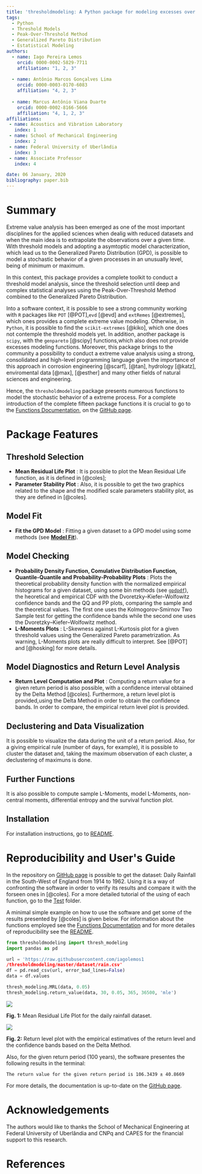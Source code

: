 ```yaml
---
title: 'thresholdmodeling: A Python package for modeling excesses over a threshold using the Peak-Over-Threshold Method and the Generalized Pareto Distribution'
tags:
  - Python
  - Threshold Models
  - Peak-Over-Threshold Method
  - Generalized Pareto Distribution
  - Estatistical Modeling
authors:
  - name: Iago Pereira Lemos
    orcid: 0000-0002-5829-7711
    affiliation: "1, 2, 3"
    
  - name: Antônio Marcos Gonçalves Lima
    orcid: 0000-0003-0170-6083
    affiliation: "4, 2, 3"
    
  - name: Marcus Antônio Viana Duarte
    orcid: 0000-0002-8166-5666
    affiliation: "4, 1, 2, 3"
affiliations:
 - name: Acoustics and Vibration Laboratory
   index: 1
 - name: School of Mechanical Engineering
   index: 2
 - name: Federal University of Uberlândia
   index: 3
 - name: Associate Professor
   index: 4

date: 06 January, 2020
bibliography: paper.bib
---
```


# Summary

Extreme value analysis has been emerged as one of the most important disciplines
for the applied sciences when dealig with reduced datasets and when the main idea is to
extrapolate the observations over a given time. With threshold models and adopting a asymtoptic model
characterization, which lead us to the Generalized Pareto Distribution (GPD), is possible to model 
a stochastic behavior of a given processes in an unusually level, being of minimum or maximum. 

In this context, this package provides a complete toolkit to conduct a threshold model analysis, since the threshold selection until deep and complex statistical analyses using the Peak-Over-Threshold Method combined to the Generalized Pareto Distribution.

Into a software context, it is possible to see a strong community working with ``R`` packages like ``POT`` [@POT],``evd`` [@evd] and ``extRemes`` [@extremes], which ones provides a complete extreme value modeling. 
Otherwise, in ``Python``, it is possible to find the ``scikit-extremes`` [@kiko], which one does not contemple the threshold models yet. In addition, another package is ``scipy``, with the ``genpareto`` [@scipy] functions,which also does not provide excesses modeling functions. Moreover, this package brings to the community a possibility to conduct a extreme value analysis using a strong, consolidated and high-level programming language given the importance of this approach in corrosion engineering [@scarf], [@tan], hydrology [@katz], enviromental data [@max], [@esther] and many other fields of natural sciences and engineering. 

Hence, the ``thresholdmodeling`` package presents numerous functions to model the stochastic behavior of a extreme process. For a complete introduction of the complete fifteen package functions it is crucial to go to the [Functions Documentation](https://github.com/iagolemos1/thresholdmodeling/blob/master/Functions%20Documentation.md), on the [GitHub page](https://github.com/iagolemos1/thresholdmodeling). 

# Package Features

## Threshold Selection
* **Mean Residual Life Plot** : It is possible to plot the Mean Residual Life function, as it is defined in [@coles];
* **Parameter Stability Plot** : Also, it is possible to get the two graphics related to the shape and the modified scale parameters stability plot, as they are defined in [@coles].

## Model Fit
* **Fit the GPD Model** : Fitting a given dataset to a GPD model using some methods (see [**Model Fit**](https://github.com/iagolemos1/thresholdmodeling/blob/master/Functions%20Documentation.md#model-fit)).

## Model Checking
* **Probability Density Function, Comulative Distribution Function, Quantile-Quantile and Probability-Probability Plots** : Plots the theoretical probability density function with the normalized empirical histograms for a given dataset, using some bin methods (see [``gpdpdf``](https://github.com/iagolemos1/thresholdmodeling/blob/master/Functions%20Documentation.md#model-fit)), the heoretical and empirical CDF with the Dvoretzky–Kiefer–Wolfowitz confidence bands and the QQ and PP plots, comparing the sample and the theoretical values. The first one uses the Kolmogorov-Smirnov Two Sample test for getting the confidence bands while the second one uses the Dvoretzky–Kiefer–Wolfowitz method.
* **L-Moments Plots** : L-Skewness against L-Kurtosis plot for a given threshold values using the Generalized Pareto parametrization. As warning, L-Moments plots are really difficult to interpret. See [@POT] and [@hosking] for more details.

## Model Diagnostics and Return Level Analysis
* **Return Level Computation and Plot** : Computing a return value for a given return period is also possible, with a confidence interval obtained by the Delta Method [@coles]. Furthermore, a return level plot is provided,using the Delta Method in order to obtain the confidence bands. In order to compare, the empirical return level plot is provided. 

## Declustering and Data Visualization
It is possible to visualize the data during the unit of a return period. Also, for a giving empirical rule (number of days, for example), it is possible to cluster the dataset and, taking the maximum observation of each cluster, a declustering of maximuns is done. 

## Further Functions
It is also possible to compute sample L-Moments, model L-Moments, non-central moments, differential entropy and the survival function plot. 

## Installation 

For installation instructions, go to [README](https://github.com/iagolemos1/thresholdmodeling/blob/master/README.md).

# Reproducibility and User's Guide

In the repository on [GitHub page](https://github.com/iagolemos1/thresholdmodeling) is possible
to get the dataset: Daily Rainfall in the South-West of England from 1914 to 1962. 
Using it is a way of confronting the software in order to verify its results and compare it with the forseen ones in [@coles]. For a more detailed tutorial of the using of each function, go to the [Test](https://github.com/iagolemos1/thresholdmodeling/blob/master/Test/test.py) folder.

A minimal simple example on how to use the software and get some of the results presented by [@coles] is given below. For information about the functions employed see the [Functions Documentation](https://github.com/iagolemos1/thresholdmodeling/blob/master/Functions%20Documentation.md) and for more detailes of reproducibility see the [README](https://github.com/iagolemos1/thresholdmodeling/blob/master/README.md).

```python
from thresholdmodeling import thresh_modeling 
import pandas as pd 

url = 'https://raw.githubusercontent.com/iagolemos1
/thresholdmodeling/master/dataset/rain.csv'
df = pd.read_csv(url, error_bad_lines=False) 
data = df.values 

thresh_modeling.MRL(data, 0.05)   
thresh_modeling.return_value(data, 30, 0.05, 365, 36500, 'mle') 
``` 
![](result_MRL.png)

**Fig. 1:** Mean Residual Life Plot for the daily rainfall dataset.

![](result_retlvl.png)

**Fig. 2:** Return level plot with the empirical estimatives of the return level and the confidence bands based on the Delta Method.

Also, for the given return period (100 years), the software presentes the following results in the terminal:
```
The return value for the given return period is 106.3439 ± 40.8669
```

For more details, the documentation is up-to-date on the [GitHub page](https://github.com/iagolemos1/thresholdmodeling).

# Acknowledgements

The authors would like to thanks the School of Mechanical Engineering at Federal University of Uberlândia and CNPq and CAPES for the financial support to this research.

# References

